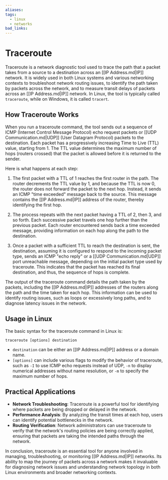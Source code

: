 ```yaml
---
aliases: 
tags:
  - linux
  - networks
bad_links:
---
```

# Traceroute

Traceroute is a network diagnostic tool used to trace the path that a packet takes from a source to a destination across an [[IP Address.md|IP]] network. It is widely used in both Linux systems and various networking contexts to troubleshoot network routing issues, to identify the path taken by packets across the network, and to measure transit delays of packets across an [[IP Address.md|IP]] network. In Linux, the tool is typically called `traceroute`, while on Windows, it is called `tracert`.

## How Traceroute Works

When you run a traceroute command, the tool sends out a sequence of ICMP (Internet Control Message Protocol) echo request packets or [[UDP Communication.md|UDP]] (User Datagram Protocol) packets to the destination. Each packet has a progressively increasing Time to Live (TTL) value, starting from 1. The TTL value determines the maximum number of hops (routers crossed) that the packet is allowed before it is returned to the sender. 

Here is what happens at each step:

1. The first packet with a TTL of 1 reaches the first router in the path. The router decrements the TTL value by 1, and because the TTL is now 0, the router does not forward the packet to the next hop. Instead, it sends an ICMP "time exceeded" message back to the source. This message contains the [[IP Address.md|IP]] address of the router, thereby identifying the first hop.

2. The process repeats with the next packet having a TTL of 2, then 3, and so forth. Each successive packet travels one hop further than the previous packet. Each router encountered sends back a time exceeded message, providing information on each hop along the path to the destination.

3. Once a packet with a sufficient TTL to reach the destination is sent, the destination, assuming it is configured to respond to the incoming packet type, sends an ICMP "echo reply" or a [[UDP Communication.md|UDP]] port unreachable message, depending on the initial packet type used by traceroute. This indicates that the packet has reached its final destination, and thus, the sequence of hops is complete.

The output of the traceroute command details the path taken by the packets, including the [[IP Address.md|IP]] addresses of the routers along the path and the time taken for each hop. This information can be used to identify routing issues, such as loops or excessively long paths, and to diagnose latency issues in the network.

## Usage in Linux

The basic syntax for the traceroute command in Linux is:

```shell
traceroute [options] destination
```

- `destination` can be either an [[IP Address.md|IP]] address or a domain name.
- `[options]` can include various flags to modify the behavior of traceroute, such as `-I` to use ICMP echo requests instead of UDP, `-n` to display numerical addresses without name resolution, or `-m` to specify the maximum number of hops.

## Practical Applications

- **Network Troubleshooting**: Traceroute is a powerful tool for identifying where packets are being dropped or delayed in the network.
- **Performance Analysis**: By analyzing the transit times at each hop, users can identify potential bottlenecks in the network.
- **Routing Verification**: Network administrators can use traceroute to verify that the network's routing policies are being correctly applied, ensuring that packets are taking the intended paths through the network.

In conclusion, traceroute is an essential tool for anyone involved in managing, troubleshooting, or monitoring [[IP Address.md|IP]] networks. Its ability to map the journey of packets across a network makes it invaluable for diagnosing network issues and understanding network topology in both Linux environments and broader networking contexts.